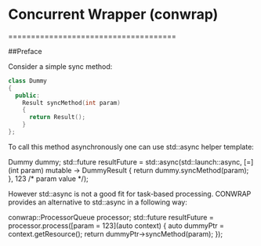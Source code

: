 # Concurrent Wrapper (conwrap)
=====================================

##Preface

Consider a simple sync method:

```c++
class Dummy
{
  public:
    Result syncMethod(int param)
    {
      return Result();
    }
};
```


To call this method asynchronously one can use std::async helper template:

Dummy dummy;
std::future<DummyResult> resultFuture = std::async(std::launch::async, [=](int param) mutable -> DummyResult
{
  return dummy.syncMethod(param);
}, 123 /* param value */);


However std::async is not a good fit for task-based processing. CONWRAP provides an alternative to std::async in a following way:

conwrap::ProcessorQueue<Dummy> processor;
std::future<DummyResult> resultFuture = processor.process([param = 123](auto context)
{
  auto dummyPtr = context.getResource();
  return dummyPtr->syncMethod(param);
});


